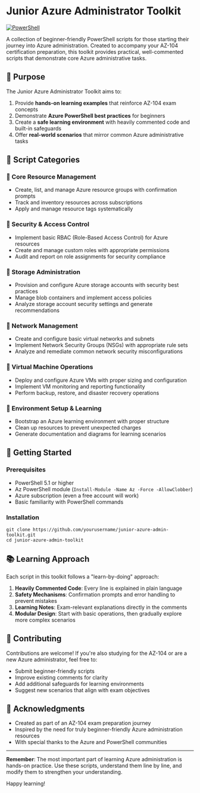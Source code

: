 # Junior Azure Administrator Toolkit

[![PowerShell](https://img.shields.io/badge/PowerShell-5.1%2B-blue.svg)](https://github.com/PowerShell/PowerShell)

A collection of beginner-friendly PowerShell scripts for those starting their journey into Azure administration. Created to accompany your AZ-104 certification preparation, this toolkit provides practical, well-commented scripts that demonstrate core Azure administrative tasks.

## 🌟 Purpose

The Junior Azure Administrator Toolkit aims to:

1. Provide **hands-on learning examples** that reinforce AZ-104 exam concepts
2. Demonstrate **Azure PowerShell best practices** for beginners
3. Create a **safe learning environment** with heavily commented code and built-in safeguards
4. Offer **real-world scenarios** that mirror common Azure administrative tasks

## 🧰 Script Categories

### 🔹 Core Resource Management
- Create, list, and manage Azure resource groups with confirmation prompts
- Track and inventory resources across subscriptions
- Apply and manage resource tags systematically

### 🔹 Security & Access Control
- Implement basic RBAC (Role-Based Access Control) for Azure resources
- Create and manage custom roles with appropriate permissions
- Audit and report on role assignments for security compliance

### 🔹 Storage Administration
- Provision and configure Azure storage accounts with security best practices
- Manage blob containers and implement access policies
- Analyze storage account security settings and generate recommendations

### 🔹 Network Management
- Create and configure basic virtual networks and subnets
- Implement Network Security Groups (NSGs) with appropriate rule sets
- Analyze and remediate common network security misconfigurations

### 🔹 Virtual Machine Operations
- Deploy and configure Azure VMs with proper sizing and configuration
- Implement VM monitoring and reporting functionality
- Perform backup, restore, and disaster recovery operations

### 🔹 Environment Setup & Learning
- Bootstrap an Azure learning environment with proper structure
- Clean up resources to prevent unexpected charges
- Generate documentation and diagrams for learning scenarios

## 🚀 Getting Started

### Prerequisites
- PowerShell 5.1 or higher
- Az PowerShell module (`Install-Module -Name Az -Force -AllowClobber`)
- Azure subscription (even a free account will work)
- Basic familiarity with PowerShell commands

### Installation
```
git clone https://github.com/yourusername/junior-azure-admin-toolkit.git
cd junior-azure-admin-toolkit
```

## 📚 Learning Approach

Each script in this toolkit follows a "learn-by-doing" approach:

1. **Heavily Commented Code**: Every line is explained in plain language
2. **Safety Mechanisms**: Confirmation prompts and error handling to prevent mistakes
3. **Learning Notes**: Exam-relevant explanations directly in the comments
4. **Modular Design**: Start with basic operations, then gradually explore more complex scenarios

## 🤝 Contributing

Contributions are welcome! If you're also studying for the AZ-104 or are a new Azure administrator, feel free to:

- Submit beginner-friendly scripts
- Improve existing comments for clarity
- Add additional safeguards for learning environments
- Suggest new scenarios that align with exam objectives

## 🙏 Acknowledgments

- Created as part of an AZ-104 exam preparation journey
- Inspired by the need for truly beginner-friendly Azure administration resources
- With special thanks to the Azure and PowerShell communities

---

**Remember**: The most important part of learning Azure administration is hands-on practice. Use these scripts, understand them line by line, and modify them to strengthen your understanding.

Happy learning!
